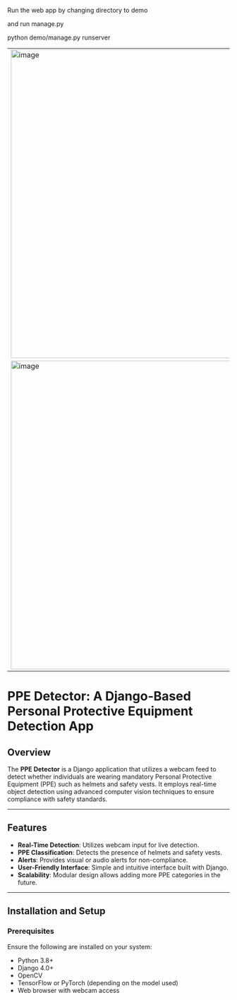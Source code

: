 Run the web app by changing directory to demo

and run manage.py

python demo/manage.py runserver

<div align="center">
  <table>
    <tr>
      <td><img width="700" alt="image" src="https://github.com/user-attachments/assets/0a3a6243-90af-4bf4-9069-675735df009d" /></td>
      <td><img width="700" alt="image" src="https://github.com/user-attachments/assets/d4c18283-5382-436b-9855-0017f55bb661" /></td>
    </tr>
    <tr>
      <td><img width="700" alt="image" src="https://github.com/user-attachments/assets/261b31ac-f0e3-44a5-b7fc-ca16031b7e72" /></td>
      <td><img width="700" alt="image" src="https://github.com/user-attachments/assets/b0224905-7b0a-4c76-9d7c-bf579fdc038c" /></td>
    </tr>
  </table>
</div>


# PPE Detector: A Django-Based Personal Protective Equipment Detection App

## Overview
The **PPE Detector** is a Django application that utilizes a webcam feed to detect whether individuals are wearing mandatory Personal Protective Equipment (PPE) such as helmets and safety vests. It employs real-time object detection using advanced computer vision techniques to ensure compliance with safety standards.

---

## Features
- **Real-Time Detection**: Utilizes webcam input for live detection.
- **PPE Classification**: Detects the presence of helmets and safety vests.
- **Alerts**: Provides visual or audio alerts for non-compliance.
- **User-Friendly Interface**: Simple and intuitive interface built with Django.
- **Scalability**: Modular design allows adding more PPE categories in the future.

---

## Installation and Setup

### Prerequisites
Ensure the following are installed on your system:
- Python 3.8+
- Django 4.0+
- OpenCV
- TensorFlow or PyTorch (depending on the model used)
- Web browser with webcam access

 


 
